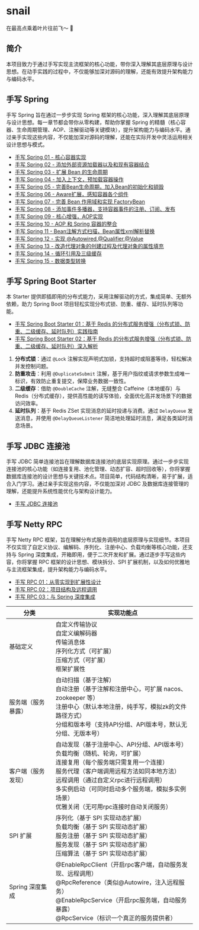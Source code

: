 # snail

在最高点乘着叶片往前飞～ 🐌

## 简介

本项目致力于通过手写实现主流框架的核心功能，带你深入理解其底层原理与设计思想。在动手实践的过程中，不仅能够加深对源码的理解，还能有效提升架构能力与编码水平。

## 手写 Spring

手写 Spring 旨在通过一步步实现 Spring 框架的核心功能，深入理解其底层原理与设计思想。每一章节都会带你从零构建，帮助你掌握 Spring 的精髓（核心容器、生命周期管理、AOP、注解驱动等关键模块），提升架构能力与编码水平。通过亲手实现这些内容，不仅能加深对源码的理解，还能在实际开发中灵活运用相关设计思想与模式。

- [手写 Spring 01 - 核心容器实现](https://zpj80231.github.io/znote/views/source/code/spring/spring-source-01.html)
- [手写 Spring 02 - 添加外部资源加载器以及和现有容器结合](https://zpj80231.github.io/znote/views/source/code/spring/spring-source-02.html)
- [手写 Spring 03 - 扩展 Bean 的生命周期](https://zpj80231.github.io/znote/views/source/code/spring/spring-source-03.html)
- [手写 Spring 04 - 加入上下文，预加载容器操作](https://zpj80231.github.io/znote/views/source/code/spring/spring-source-04.html)
- [手写 Spring 05 - 完善Bean生命周期，加入Bean的初始化和销毁](https://zpj80231.github.io/znote/views/source/code/spring/spring-source-05.html)
- [手写 Spring 06 - Aware扩展，感知容器各个组件](https://zpj80231.github.io/znote/views/source/code/spring/spring-source-06.html)
- [手写 Spring 07 - 完善 Bean 作用域和实现 FactoryBean](https://zpj80231.github.io/znote/views/source/code/spring/spring-source-07.html)
- [手写 Spring 08 - 添加事件多播器，支持容器事件的注册、订阅、发布](https://zpj80231.github.io/znote/views/source/code/spring/spring-source-08.html)
- [手写 Spring 09 - 核心增强，AOP实现](https://zpj80231.github.io/znote/views/source/code/spring/spring-source-09.html)
- [手写 Spring 10 - AOP 和 Spring 容器的整合](https://zpj80231.github.io/znote/views/source/code/spring/spring-source-10.html)
- [手写 Spring 11 - Bean注解方式扫描，Bean属性xml解析替换](https://zpj80231.github.io/znote/views/source/code/spring/spring-source-11.html)
- [手写 Spring 12 - 实现 @Autowired,@Qualifier,@Value](https://zpj80231.github.io/znote/views/source/code/spring/spring-source-12.html)
- [手写 Spring 13 - 改造代理对象的创建过程及代理对象的属性填充](https://zpj80231.github.io/znote/views/source/code/spring/spring-source-13.html)
- [手写 Spring 14 - 循环引用及三级缓存](https://zpj80231.github.io/znote/views/source/code/spring/spring-source-14.html)
- [手写 Spring 15 - 数据类型转换](https://zpj80231.github.io/znote/views/source/code/spring/spring-source-15.html)

## 手写 Spring Boot Starter

本 Starter 提供即插即用的分布式能力，采用注解驱动的方式，集成简单、无额外依赖，助力 Spring Boot 项目轻松实现分布式锁、防重、缓存、延时队列等功能。

- [手写 Spring Boot Starter 01：基于 Redis 的分布式服务增强（分布式锁、防重、二级缓存、延时队列）实践指南](https://zpj80231.github.io/znote/views/source/code/starter/spring-boot-starter-redis-01.html)
- [手写 Spring Boot Starter 02：基于 Redis 的分布式服务增强（分布式锁、防重、二级缓存、延时队列）深入解析](https://zpj80231.github.io/znote/views/source/code/starter/spring-boot-starter-redis-02.html)

1.  **分布式锁**：通过 `@Lock` 注解实现声明式加锁，支持超时或阻塞等待，轻松解决并发控制问题。
2.  **防重攻击**：利用 `@DuplicateSubmit` 注解，基于用户指纹或请求参数生成唯一标识，有效防止重复提交，保障业务数据一致性。
3.  **二级缓存**：借助 `@DoubleCache` 注解，无缝整合 Caffeine（本地缓存）与 Redis（分布式缓存），提供高性能的读写体验，全面优化高并发场景下的数据访问效率。
4.  **延时队列**：基于 Redis ZSet 实现消息的延时投递与消费。通过 `DelayQueue` 发送消息，并使用 `@DelayQueueListener` 简洁地处理延时消息，满足各类延时消息场景。

## 手写 JDBC 连接池

手写 JDBC 简单连接池旨在理解数据库连接池的底层实现原理。通过一步步实现连接池的核心功能（如连接复用、池化管理、动态扩容、超时回收等），你将掌握数据库连接池的设计思想与关键技术点。项目简单，代码结构清晰，易于扩展，适合入门学习。通过亲手实现这些内容，不仅能加深对 JDBC 及数据库连接管理的理解，还能提升系统性能优化与架构设计能力。

- [手写 JDBC 连接池](https://zpj80231.github.io/znote/views/source/code/jdbc/jdbc-pool-source-01.html)

## 手写 Netty RPC

手写 Netty RPC 框架，旨在理解分布式服务调用的底层原理与实现细节。本项目不仅实现了自定义协议、编解码、序列化、注册中心、负载均衡等核心功能，还支持与 Spring 深度集成，开箱即用，便于二次开发和扩展。通过逐步手写这些内容，你将掌握 RPC 框架的设计思想、模块拆分、SPI 扩展机制，以及如何优雅地与主流框架集成，提升架构能力与编码水平。

- [手写 RPC 01：从零实现到扩展性设计](https://zpj80231.github.io/znote/views/source/code/rpc/rpc-source-01.html)
- [手写 RPC 02：项目结构及远程调用](https://zpj80231.github.io/znote/views/source/code/rpc/rpc-source-02.html)
- [手写 RPC 03：与 Spring 深度集成](https://zpj80231.github.io/znote/views/source/code/rpc/rpc-source-03.html)

| 分类 | 实现功能点 |
|---|---|
| 基础定义 | 自定义传输协议<br>自定义编解码器<br>传输消息体<br>序列化方式（可扩展）<br>压缩方式（可扩展）<br>框架扩展性 |
| 服务端（服务暴露） | 自动扫描（基于注解）<br>自动注册（基于注解和注册中心，可扩展 nacos、zookeeper 等）<br>注册中心（默认本地注册，纯手写，模拟zk的文件路径方式）<br>分组和版本号（支持API分组、API版本号，默认无分组、无版本号） |
| 客户端（服务发现） | 自动发现（基于注册中心、API分组、API版本号）<br>负载均衡（随机、轮询，可扩展）<br>连接复用（每个服务端只需复用一个连接）<br>服务代理（客户端调用远程方法如同本地方法）<br>远程调用（通过自定义rpc进行远程调用）<br>多实例启动（可同时启动多个服务端，模拟多实例场景）<br>优雅关闭（无可用rpc连接时自动关闭服务） |
| SPI 扩展 | 序列化（基于 SPI 实现动态扩展）<br>负载均衡（基于 SPI 实现动态扩展）<br>服务注册（基于 SPI 实现动态扩展）<br>服务发现（基于 SPI 实现动态扩展）<br>压缩算法（基于 SPI 实现动态扩展） |
| Spring 深度集成 | @EnableRpcClient（开启rpc客户端，自动服务发现、远程调用）<br>@RpcReference（类似@Autowire，注入远程服务）<br>@EnableRpcService（开启rpc服务端，自动服务暴露）<br>@RpcService（标识一个真正的服务提供者） |
